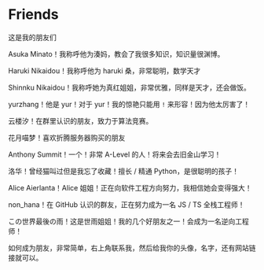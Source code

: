 # Friends

这是我的朋友们

Asuka Minato！我称呼他为湊妈，教会了我很多知识，知识量很渊博。

Haruki Nikaidou！我称呼他为 haruki 桑，非常聪明，数学天才

Shinnku Nikaidou！我称呼她为真红姐姐，非常优雅，同样是天才，还会做饭。

yurzhang！他是 yur！对于 yur！我的惊艳只能用 `!` 来形容！因为他太厉害了！

云楼汐！在群里认识的朋友，致力于算法竞赛。

花月喵梦！喜欢折腾服务器购买的朋友

Anthony Summit！一个！非常 A-Level 的人！将来会去旧金山学习！

洛华！曾经猫叫过但是我忘了收藏！擅长 / 精通 Python，是很聪明的孩子！

Alice Aierlanta！Alice 姐姐！正在向软件工程方向努力，我相信她会变得强大！

non_hana！在 GitHub 认识的群友，正在努力成为一名 JS / TS 全栈工程师！

この世界最後の雨！这是世雨姐姐！我的几个好朋友之一！会成为一名逆向工程师！

如何成为朋友，非常简单，右上角联系我，然后给我你的头像，名字，还有网站链接就可以。

